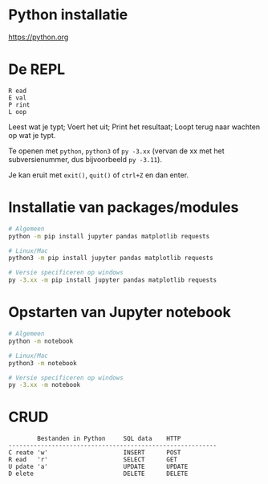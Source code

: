 # Python installatie
https://python.org

# De REPL
```
R ead
E val
P rint
L oop
```

Leest wat je typt;
Voert het uit;
Print het resultaat;
Loopt terug naar wachten op wat je typt.

Te openen met `python`, `python3` of `py -3.xx` (vervan de xx met het subversienummer, dus bijvoorbeeld `py -3.11`).

Je kan eruit met `exit()`, `quit()` of `ctrl+Z` en dan enter.

# Installatie van packages/modules
```bash
# Algemeen
python -m pip install jupyter pandas matplotlib requests

# Linux/Mac
python3 -m pip install jupyter pandas matplotlib requests

# Versie specificeren op windows
py -3.xx -m pip install jupyter pandas matplotlib requests
```

# Opstarten van Jupyter notebook
```bash
# Algemeen
python -m notebook

# Linux/Mac
python3 -m notebook

# Versie specificeren op windows
py -3.xx -m notebook
```

# CRUD
```
        Bestanden in Python     SQL data    HTTP
----------------------------------------------------------
C reate 'w'                     INSERT      POST
R ead   'r'                     SELECT      GET
U pdate 'a'                     UPDATE      UPDATE
D elete                         DELETE      DELETE
```
